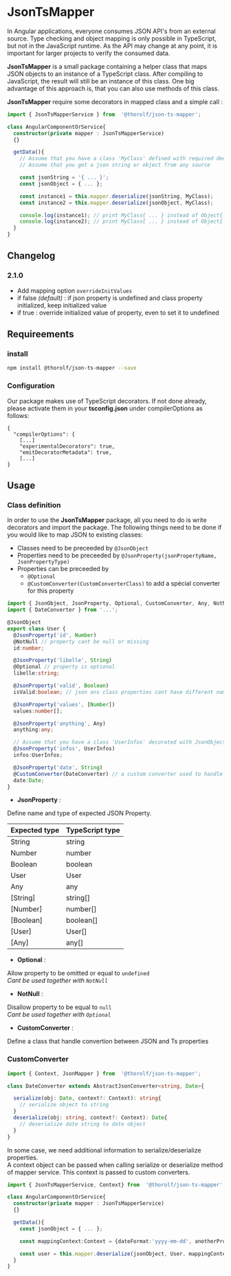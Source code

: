 # JsonTsMapper

In Angular applications, everyone consumes JSON API's from an external source. Type checking and object mapping is only possible in TypeScript, but not in the JavaScript runtime. As the API may change at any point, it is important for larger projects to verify the consumed data.

__JsonTsMapper__ is a small package containing a helper class that maps JSON objects to an instance of a TypeScript class. After compiling to JavaScript, the result will still be an instance of this class. One big advantage of this approach is, that you can also use methods of this class.

__JsonTsMapper__ require some decorators in mapped class and a simple call :
```ts
import { JsonTsMapperService } from  '@thorolf/json-ts-mapper';

class AngularComponentOrService{
  constructor(private mapper : JsonTsMapperService)
  {}

  getData(){
    // Assume that you have a class 'MyClass' defined with required decorators
    // Assume that you get a json string or object from any source

    const jsonString = '{ ... }';
    const jsonObject = { ... };

    const instance1 = this.mapper.deserialize(jsonString, MyClass);
    const instance2 = this.mapper.deserialize(jsonObject, MyClass);

    console.log(instance1); // print MyClass{ ... } instead of Object{ ... }
    console.log(instance2); // print MyClass{ ... } instead of Object{ ... }
  }
}
```

## Changelog

### 2.1.0
* Add mapping option `overrideInitValues`
 * if false _(default)_ : if json property is undefined and class property initialized, keep initialized value
 * if true : override initialized value of property, even to set it to undefined

## Requireements

### install

```sh
npm install @thorolf/json-ts-mapper --save
```

### Configuration

Our package makes use of TypeScript decorators. If not done already, please activate them in your __tsconfig.json__ under compilerOptions as follows:
```
{
  "compilerOptions": {
    [...]
    "experimentalDecorators": true,
    "emitDecoratorMetadata": true,
    [...]
}
```

## Usage

### Class definition

In order to use the __JsonTsMapper__ package, all you need to do is write decorators and import the package. The following things need to be done if you would like to map JSON to existing classes:

* Classes need to be preceeded by `@JsonObject`
* Properties need to be preceeded by `@JsonProperty(jsonPropertyName, JsonPropertyType)`
* Properties can be preceeded by
  * `@Optional`
  * `@CustomConverter(CustomConverterClass)` to add a spécial converter for this property

```ts
import { JsonObject, JsonProperty, Optional, CustomConverter, Any, NotNull} from '@thorolf/json-ts-mapper';
import { DateConverter } from '...';

@JsonObject
export class User {
  @JsonProperty('id', Number)
  @NotNull // property cant be null or missing
  id:number;

  @JsonProperty('libelle', String)
  @Optional // property is optional
  libelle:string;

  @JsonProperty('valid', Boolean)
  isValid:boolean; // json ans class properties cant have different names

  @JsonProperty('values', [Number])
  values:number[];

  @JsonProperty('anything', Any)
  anything:any;  

  // Assume that you have a class 'UserInfos' decorated with JsonObject
  @JsonProperty('infos', UserInfos)
  infos:UserInfos;

  @JsonProperty('date', String)
  @CustomConverter(DateConverter) // a custom converter used to handle special mapping
  date:Date;
}
```

* __JsonProperty__ :

Define name and type of expected JSON Property.

|Expected type|TypeScript type|
|-|-|
|String|string|
|Number|number|
|Boolean|boolean|
|User|User|
|Any|any|
|[String]|string[]|
|[Number]|number[]|
|[Boolean]|boolean[]|
|[User]|User[]|
|[Any]|any[]|

* __Optional__ :

Allow property to be omitted or equal to `undefined`  
_Cant be used together with `NotNull`_

* __NotNull__ :

Disallow property to be equal to `null`  
_Cant be used together with `Optional`_

* __CustomConverter__ :

Define a class that handle convertion between JSON and Ts properties

### CustomConverter

```ts
import { Context, JsonMapper } from  '@thorolf/json-ts-mapper';

class DateConverter extends AbstractJsonConverter<string, Date>{

  serialize(obj: Date, context?: Context): string{
    // serialize object to string
  }
  deserialize(obj: string, context?: Context): Date{
    // deserialize date string to date object
  }
}
```

In some case, we need additional information to serialize/deserialize properties.  
A context object can be passed when calling serialize or deserialize method of mapper service. This context is passed to custom converters.


```ts
import { JsonTsMapperService, Context} from  '@thorolf/json-ts-mapper';

class AngularComponentOrService{
  constructor(private mapper : JsonTsMapperService)
  {}

  getData(){
    const jsonObject = { ... };

    const mappingContext:Context = {dateFormat:'yyyy-mm-dd', anotherProperty:['some','values']};

    const user = this.mapper.deserialize(jsonObject, User, mappingContext);
  }
}
```
